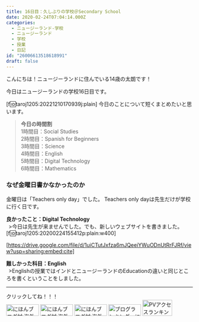 ```yaml
---
title: 16日目：久しぶりの学校＠Secondary School
date: 2020-02-24T07:04:14.000Z
categories:
  - ニュージーランド-学校
  - ニュージーランド
  - 学校
  - 授業
  - 日記
id: "26006613518618991"
draft: false
---
```

こんにちは！ニュージーランドに住んでいる14歳の太朗です！

今日はニュージーランドの学校16日目です。

[f:id:taroj1205:20221210170939j:plain]
今日のことについて短くまとめたいと思います。<br />

> <b>今日の時間割</b><br />
> 1時間目：Social Studies<br />
> 2時間目：Spanish for Beginners<br />
> 3時間目：Science<br />
> 4時間目：English<br />
> 5時間目：Digital Technology<br />
> 6時間目：Mathematics<br />

### なぜ金曜日書かなかったのか
<!-- more -->
金曜日は「Teachers only day」でした。
Teachers only dayは先生だけが学校に行く日です。

<b>良かったこと：Digital Technology</b><br />
&thinsp; >今日は先生が来ませんでした。でも、新しいウェブサイトを書きました。<br />
[f:id:taroj1205:20200224155412p:plain:w400]


[https://drive.google.com/file/d/1uiCTutJxfza6mJQeeiYWuODnUtRrFJRf/view?usp=sharing:embed:cite]


<b>難しかった科目：English</b><br />
&thinsp;  >Englishの授業ではインドとニュージーランドのEducationの違いと同じところを書くということをしました。<br />

<hr />
クリックしてね！！！<br />
<a href="https://overseas.blogmura.com/ranking/in?p_cid=10927073" target="_blank" ><img src="https://b.blogmura.com/overseas/88_31.gif" width="88" height="31" border="0" alt="にほんブログ村 海外生活ブログへ" /></a>
<a href="https://overseas.blogmura.com/cebu/ranking/in?p_cid=10927073" target="_blank" ><img src="https://b.blogmura.com/overseas/cebu/88_31.gif" width="88" height="31" border="0" alt="にほんブログ村 海外生活ブログ セブ島情報へ" /></a>
<a href="https://overseas.blogmura.com/newzealand/ranking/in?p_cid=10927073" target="_blank" ><img src="https://b.blogmura.com/overseas/newzealand/88_31.gif" width="88" height="31" border="0" alt="にほんブログ村 海外生活ブログ ニュージーランド情報へ" /></a>
<a href="https://blogmura.com/ranking/in?p_cid=10927073" target="_blank"><img src="https://b.blogmura.com/88_31.gif" width="88" height="31" border="0" alt="ブログランキング・にほんブログ村へ" /></a>
<a href="https://blogmura.com/profiles/10927073?p_cid=10927073"><img src="https://blogparts.blogmura.com/parts_image/user/pv10927073.gif"  width="80" height="43.5" border="0" alt="PVアクセスランキング にほんブログ村" /></a>
